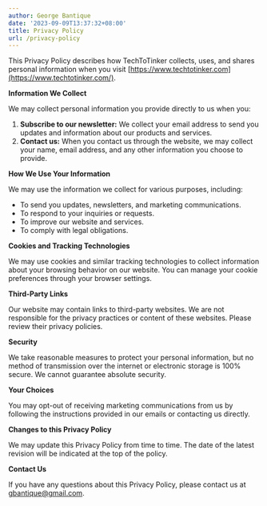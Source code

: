 ```yaml
---
author: George Bantique
date: '2023-09-09T13:37:32+08:00'
title: Privacy Policy
url: /privacy-policy
---
```



This Privacy Policy describes how TechToTinker collects, uses, and shares personal information when you visit [https://www.techtotinker.com](https://www.techtotinker.com/).

**Information We Collect**

We may collect personal information you provide directly to us when you:

1. **Subscribe to our newsletter:** We collect your email address to send you updates and information about our products and services.
2. **Contact us:** When you contact us through the website, we may collect your name, email address, and any other information you choose to provide.

**How We Use Your Information**

We may use the information we collect for various purposes, including:

- To send you updates, newsletters, and marketing communications.
- To respond to your inquiries or requests.
- To improve our website and services.
- To comply with legal obligations.

**Cookies and Tracking Technologies**

We may use cookies and similar tracking technologies to collect information about your browsing behavior on our website. You can manage your cookie preferences through your browser settings.

**Third-Party Links**

Our website may contain links to third-party websites. We are not responsible for the privacy practices or content of these websites. Please review their privacy policies.

**Security**

We take reasonable measures to protect your personal information, but no method of transmission over the internet or electronic storage is 100% secure. We cannot guarantee absolute security.

**Your Choices**

You may opt-out of receiving marketing communications from us by following the instructions provided in our emails or contacting us directly.

**Changes to this Privacy Policy**

We may update this Privacy Policy from time to time. The date of the latest revision will be indicated at the top of the policy.

**Contact Us**

If you have any questions about this Privacy Policy, please contact us at [gbantique@gmail.com](mailto:gbantique@gmail.com).

